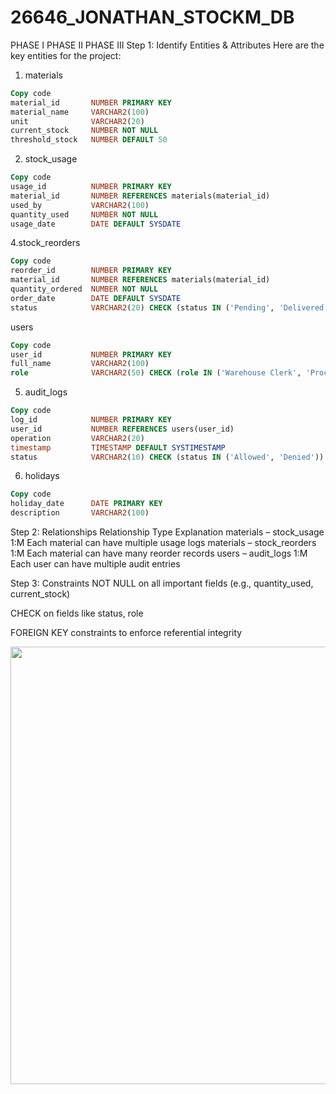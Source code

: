 # 26646_JONATHAN_STOCKM_DB
PHASE I
PHASE II
PHASE III
Step 1: Identify Entities & Attributes
Here are the key entities for the project:

1. materials
```sql
Copy code
material_id       NUMBER PRIMARY KEY  
material_name     VARCHAR2(100)  
unit              VARCHAR2(20)  
current_stock     NUMBER NOT NULL  
threshold_stock   NUMBER DEFAULT 50
```
2. stock_usage
```sql
Copy code
usage_id          NUMBER PRIMARY KEY  
material_id       NUMBER REFERENCES materials(material_id)  
used_by           VARCHAR2(100)  
quantity_used     NUMBER NOT NULL  
usage_date        DATE DEFAULT SYSDATE
```
4.stock_reorders
```sql
Copy code
reorder_id        NUMBER PRIMARY KEY  
material_id       NUMBER REFERENCES materials(material_id)  
quantity_ordered  NUMBER NOT NULL  
order_date        DATE DEFAULT SYSDATE  
status            VARCHAR2(20) CHECK (status IN ('Pending', 'Delivered', 'Cancelled'))
```
users
```sql
Copy code
user_id           NUMBER PRIMARY KEY  
full_name         VARCHAR2(100)  
role              VARCHAR2(50) CHECK (role IN ('Warehouse Clerk', 'Procurement Officer', 'Admin'))
```

5. audit_logs
```sql
Copy code
log_id            NUMBER PRIMARY KEY  
user_id           NUMBER REFERENCES users(user_id)  
operation         VARCHAR2(20)  
timestamp         TIMESTAMP DEFAULT SYSTIMESTAMP  
status            VARCHAR2(10) CHECK (status IN ('Allowed', 'Denied'))
```
6. holidays
```sql
Copy code
holiday_date      DATE PRIMARY KEY  
description       VARCHAR2(100)
```
Step 2: Relationships
Relationship	Type	Explanation
materials – stock_usage   	1:M	Each material can have multiple usage logs
materials – stock_reorders	1:M	Each material can have many reorder records
users – audit_logs        	1:M	Each user can have multiple audit entries

Step 3: Constraints
NOT NULL on all important fields (e.g., quantity_used, current_stock)

CHECK on fields like status, role

FOREIGN KEY constraints to enforce referential integrity

<img width="700" src=".pictures/Capture.JPG">
